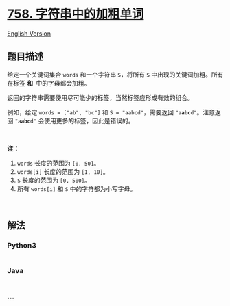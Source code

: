 # [758. 字符串中的加粗单词](https://leetcode-cn.com/problems/bold-words-in-string)

[English Version](/solution/0700-0799/0758.Bold%20Words%20in%20String/README_EN.md)

## 题目描述

<!-- 这里写题目描述 -->
<p>给定一个关键词集合 <code>words</code> 和一个字符串 <code>S</code>，将所有 <code>S</code> 中出现的关键词加粗。所有在标签 <code><b></code> 和 <code></b></code> 中的字母都会加粗。</p>

<p>返回的字符串需要使用尽可能少的标签，当然标签应形成有效的组合。</p>

<p>例如，给定 <code>words = ["ab", "bc"]</code> 和 <code>S = "aabcd"</code>，需要返回 <code>"a<b>abc</b>d"</code>。注意返回 <code>"a<b>a<b>b</b>c</b>d"</code> 会使用更多的标签，因此是错误的。</p>

<p> </p>

<p><strong>注：</strong></p>

<ol>
	<li><code>words</code> 长度的范围为 <code>[0, 50]</code>。</li>
	<li><code>words[i]</code> 长度的范围为 <code>[1, 10]</code>。</li>
	<li><code>S</code> 长度的范围为 <code>[0, 500]</code>。</li>
	<li>所有 <code>words[i]</code> 和 <code>S</code> 中的字符都为小写字母。</li>
</ol>

<p> </p>

## 解法

<!-- 这里可写通用的实现逻辑 -->

<!-- tabs:start -->

### **Python3**

<!-- 这里可写当前语言的特殊实现逻辑 -->

```python

```

### **Java**

<!-- 这里可写当前语言的特殊实现逻辑 -->

```java

```

### **...**

```

```

<!-- tabs:end -->
